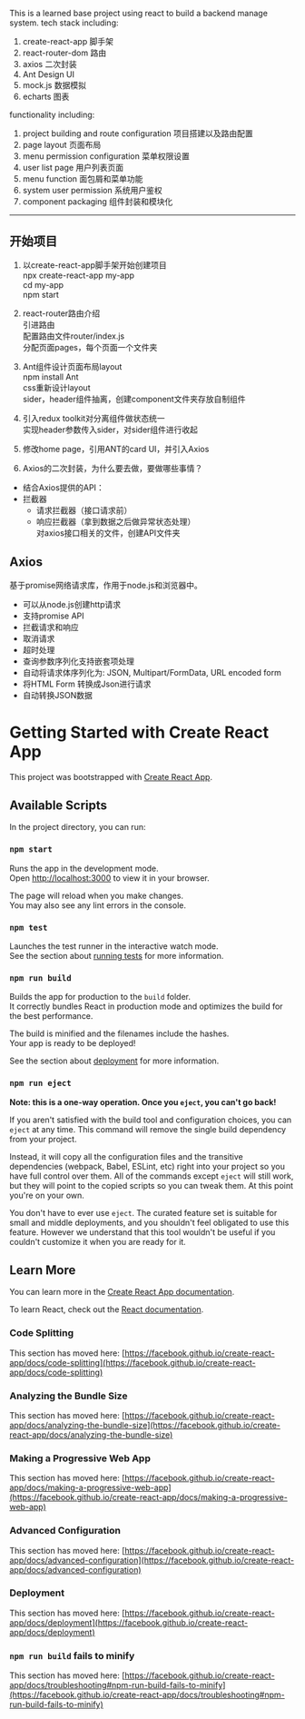 This is a learned base project using react to build a backend manage system.
tech stack including:
1. create-react-app 脚手架
2. react-router-dom 路由
3. axios 二次封装
4. Ant Design UI
5. mock.js 数据模拟
6. echarts 图表

functionality including:
1. project building and route configuration 项目搭建以及路由配置
2. page layout 页面布局
3. menu permission configuration 菜单权限设置
4. user list page 用户列表页面
5. menu function 面包屑和菜单功能
6. system user permission 系统用户鉴权
7. component packaging 组件封装和模块化

_____________________________________
## 开始项目

1. 以create-react-app脚手架开始创建项目  
npx create-react-app my-app  
cd my-app  
npm start  

2. react-router路由介绍  
引进路由  
配置路由文件router/index.js  
分配页面pages，每个页面一个文件夹  

3. Ant组件设计页面布局layout  
npm install Ant  
css重新设计layout  
sider，header组件抽离，创建component文件夹存放自制组件  

4. 引入redux toolkit对分离组件做状态统一  
实现header参数传入sider，对sider组件进行收起  

5. 修改home page，引用ANT的card UI，并引入Axios  

6. Axios的二次封装，为什么要去做，要做哪些事情？  
- 结合Axios提供的API：
- 拦截器  
    - 请求拦截器（接口请求前）    
    - 响应拦截器（拿到数据之后做异常状态处理）  
对axios接口相关的文件，创建API文件夹  






## Axios  
基于promise网络请求库，作用于node.js和浏览器中。  
- 可以从node.js创建http请求  
- 支持promise API  
- 拦截请求和响应  
- 取消请求  
- 超时处理  
- 查询参数序列化支持嵌套项处理  
- 自动将请求体序列化为: JSON, Multipart/FormData, URL encoded form  
- 将HTML Form 转换成Json进行请求  
- 自动转换JSON数据  



# Getting Started with Create React App

This project was bootstrapped with [Create React App](https://github.com/facebook/create-react-app).

## Available Scripts

In the project directory, you can run:

### `npm start`

Runs the app in the development mode.\
Open [http://localhost:3000](http://localhost:3000) to view it in your browser.

The page will reload when you make changes.\
You may also see any lint errors in the console.

### `npm test`

Launches the test runner in the interactive watch mode.\
See the section about [running tests](https://facebook.github.io/create-react-app/docs/running-tests) for more information.

### `npm run build`

Builds the app for production to the `build` folder.\
It correctly bundles React in production mode and optimizes the build for the best performance.

The build is minified and the filenames include the hashes.\
Your app is ready to be deployed!

See the section about [deployment](https://facebook.github.io/create-react-app/docs/deployment) for more information.

### `npm run eject`

**Note: this is a one-way operation. Once you `eject`, you can't go back!**

If you aren't satisfied with the build tool and configuration choices, you can `eject` at any time. This command will remove the single build dependency from your project.

Instead, it will copy all the configuration files and the transitive dependencies (webpack, Babel, ESLint, etc) right into your project so you have full control over them. All of the commands except `eject` will still work, but they will point to the copied scripts so you can tweak them. At this point you're on your own.

You don't have to ever use `eject`. The curated feature set is suitable for small and middle deployments, and you shouldn't feel obligated to use this feature. However we understand that this tool wouldn't be useful if you couldn't customize it when you are ready for it.

## Learn More

You can learn more in the [Create React App documentation](https://facebook.github.io/create-react-app/docs/getting-started).

To learn React, check out the [React documentation](https://reactjs.org/).

### Code Splitting

This section has moved here: [https://facebook.github.io/create-react-app/docs/code-splitting](https://facebook.github.io/create-react-app/docs/code-splitting)

### Analyzing the Bundle Size

This section has moved here: [https://facebook.github.io/create-react-app/docs/analyzing-the-bundle-size](https://facebook.github.io/create-react-app/docs/analyzing-the-bundle-size)

### Making a Progressive Web App

This section has moved here: [https://facebook.github.io/create-react-app/docs/making-a-progressive-web-app](https://facebook.github.io/create-react-app/docs/making-a-progressive-web-app)

### Advanced Configuration

This section has moved here: [https://facebook.github.io/create-react-app/docs/advanced-configuration](https://facebook.github.io/create-react-app/docs/advanced-configuration)

### Deployment

This section has moved here: [https://facebook.github.io/create-react-app/docs/deployment](https://facebook.github.io/create-react-app/docs/deployment)

### `npm run build` fails to minify

This section has moved here: [https://facebook.github.io/create-react-app/docs/troubleshooting#npm-run-build-fails-to-minify](https://facebook.github.io/create-react-app/docs/troubleshooting#npm-run-build-fails-to-minify)
